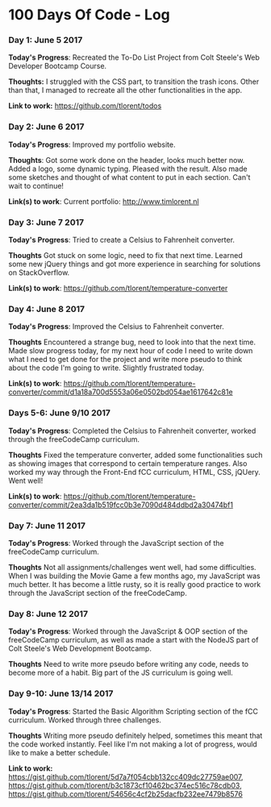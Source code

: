 # 100 Days Of Code - Log

### Day 1: June 5 2017 

**Today's Progress**: Recreated the To-Do List Project from Colt Steele's Web Developer Bootcamp Course.

**Thoughts:** I struggled with the CSS part, to transition the trash icons. Other than that, I managed to recreate all the other functionalities in the app.

**Link to work:** https://github.com/tlorent/todos

### Day 2: June 6 2017

**Today's Progress**: Improved my portfolio website.

**Thoughts**: Got some work done on the header, looks much better now. Added a logo, some dynamic typing. Pleased with the result. Also made some sketches and thought of what content to put in each section. Can't wait to continue!

**Link(s) to work**: Current portfolio: http://www.timlorent.nl

### Day 3: June 7 2017

**Today's Progress**: Tried to create a Celsius to Fahrenheit converter.

**Thoughts** Got stuck on some logic, need to fix that next time. Learned some new jQuery things and got more experience in searching for solutions on StackOverflow.

**Link(s) to work**: https://github.com/tlorent/temperature-converter

### Day 4: June 8 2017

**Today's Progress**: Improved the Celsius to Fahrenheit converter.

**Thoughts** Encountered a strange bug, need to look into that the next time. Made slow progress today, for my next hour of code I need to write down what I need to get done for the project and write more pseudo to think about the code I'm going to write. Slightly frustrated today.

**Link(s) to work**: https://github.com/tlorent/temperature-converter/commit/d1a18a700d5553a06e0502bd054ae1617642c81e

### Days 5-6: June 9/10 2017

**Today's Progress**: Completed the Celsius to Fahrenheit converter, worked through the freeCodeCamp curriculum.

**Thoughts** Fixed the temperature converter, added some functionalities such as showing images that correspond to certain temperature ranges. Also worked my way through the Front-End fCC curriculum, HTML, CSS, jQUery. Went well!

**Link(s) to work**: https://github.com/tlorent/temperature-converter/commit/2ea3da1b519fcc0b3e7090d484ddbd2a30474bf1

### Day 7: June 11 2017

**Today's Progress**: Worked through the JavaScript section of the freeCodeCamp curriculum.

**Thoughts** Not all assignments/challenges went well, had some difficulties. When I was building the Movie Game a few months ago, my JavaScript was much better. It has become a little rusty, so it is really good practice to work through the JavaScript section of the freeCodeCamp.

### Day 8: June 12 2017

**Today's Progress**: Worked through the JavaScript & OOP section of the freeCodeCamp curriculum, as well as made a start with the NodeJS part of Colt Steele's Web Development Bootcamp.

**Thoughts** Need to write more pseudo before writing any code, needs to become more of a habit. Big part of the JS curriculum is going well.

### Day 9-10: June 13/14 2017

**Today's Progress**: Started the Basic Algorithm Scripting section of the fCC curriculum. Worked through three challenges.

**Thoughts** Writing more pseudo definitely helped, sometimes this meant that the code worked instantly. Feel like I'm not making a lot of progress, would like to make a better schedule.

**Link to work:** https://gist.github.com/tlorent/5d7a7f054cbb132cc409dc27759ae007, https://gist.github.com/tlorent/b3c1873cf10462bc374ec516c78cdb03, https://gist.github.com/tlorent/54656c4cf2b25dacfb232ee7479b8576
